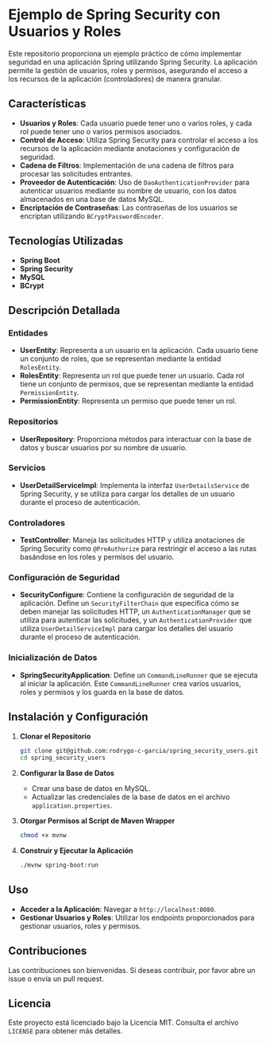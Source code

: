 # Ejemplo de Spring Security con Usuarios y Roles

Este repositorio proporciona un ejemplo práctico de cómo implementar seguridad en una aplicación Spring utilizando Spring Security. La aplicación permite la gestión de usuarios, roles y permisos, asegurando el acceso a los recursos de la aplicación (controladores) de manera granular.

## Características

- **Usuarios y Roles**: Cada usuario puede tener uno o varios roles, y cada rol puede tener uno o varios permisos asociados.
- **Control de Acceso**: Utiliza Spring Security para controlar el acceso a los recursos de la aplicación mediante anotaciones y configuración de seguridad.
- **Cadena de Filtros**: Implementación de una cadena de filtros para procesar las solicitudes entrantes.
- **Proveedor de Autenticación**: Uso de `DaoAuthenticationProvider` para autenticar usuarios mediante su nombre de usuario, con los datos almacenados en una base de datos MySQL.
- **Encriptación de Contraseñas**: Las contraseñas de los usuarios se encriptan utilizando `BCryptPasswordEncoder`.

## Tecnologías Utilizadas

- **Spring Boot**
- **Spring Security**
- **MySQL**
- **BCrypt**

## Descripción Detallada

### Entidades

- **UserEntity**: Representa a un usuario en la aplicación. Cada usuario tiene un conjunto de roles, que se representan mediante la entidad `RolesEntity`.
- **RolesEntity**: Representa un rol que puede tener un usuario. Cada rol tiene un conjunto de permisos, que se representan mediante la entidad `PermissionEntity`.
- **PermissionEntity**: Representa un permiso que puede tener un rol.

### Repositorios

- **UserRepository**: Proporciona métodos para interactuar con la base de datos y buscar usuarios por su nombre de usuario.

### Servicios

- **UserDetailServiceImpl**: Implementa la interfaz `UserDetailsService` de Spring Security, y se utiliza para cargar los detalles de un usuario durante el proceso de autenticación.

### Controladores

- **TestController**: Maneja las solicitudes HTTP y utiliza anotaciones de Spring Security como `@PreAuthorize` para restringir el acceso a las rutas basándose en los roles y permisos del usuario.

### Configuración de Seguridad

- **SecurityConfigure**: Contiene la configuración de seguridad de la aplicación. Define un `SecurityFilterChain` que especifica cómo se deben manejar las solicitudes HTTP, un `AuthenticationManager` que se utiliza para autenticar las solicitudes, y un `AuthenticationProvider` que utiliza `UserDetailServiceImpl` para cargar los detalles del usuario durante el proceso de autenticación.

### Inicialización de Datos

- **SpringSecurityApplication**: Define un `CommandLineRunner` que se ejecuta al iniciar la aplicación. Este `CommandLineRunner` crea varios usuarios, roles y permisos y los guarda en la base de datos.

## Instalación y Configuración

1. **Clonar el Repositorio**
    ```bash
    git clone git@github.com:rodrygo-c-garcia/spring_security_users.git
    cd spring_security_users
    ```

2. **Configurar la Base de Datos**
    - Crear una base de datos en MySQL.
    - Actualizar las credenciales de la base de datos en el archivo `application.properties`.
      
3. **Otorgar Permisos al Script de Maven Wrapper**
    ```bash
    chmod +x mvnw
    ```

4. **Construir y Ejecutar la Aplicación**
    ```bash
    ./mvnw spring-boot:run
    ```

## Uso

- **Acceder a la Aplicación**: Navegar a `http://localhost:8080`.
- **Gestionar Usuarios y Roles**: Utilizar los endpoints proporcionados para gestionar usuarios, roles y permisos.

## Contribuciones

Las contribuciones son bienvenidas. Si deseas contribuir, por favor abre un issue o envía un pull request.

## Licencia

Este proyecto está licenciado bajo la Licencia MIT. Consulta el archivo `LICENSE` para obtener más detalles.
